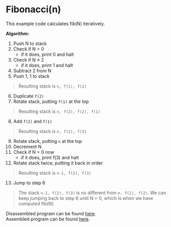 <!-- markdownlint-disable -->
# Fibonacci(n)

This example code calculates fib(N) iteratively.

**Algorithm:**

1. Push N to stack
2. Check if N = 0
    - if it does, print 0 and halt
3. Check if N ≤ 2
    - if it does, print 1 and halt
4. Subtract 2 from N
5. Push 1, 1 to stack

> Resulting stack is `n, f(1), f(2)`

6. Duplicate `f(2)`
7. Rotate stack, putting `f(1)` at the top

> Resulting stack is `n, f(2), f(2), f(1)`

8. Add `f(2)` and `f(1)`

> Resulting stack is `n, f(2), f(3)`

9. Rotate stack, putting `n` at the top
10. Decrement N
11. Check if N = 0 now
    - if it does, print f(3) and halt
12. Rotate stack twice, putting it back in order

> Resulting stack is `n-1, f(2), f(3)`

13. Jump to step 6

> The stack `n-1, f(2), f(3)` is no different from `n, f(1), f(2)`. We can keep jumping back to step 6 until N = 0, which is when we have computed fib(N).

Disassembled program can be found [here](./code.sasm).  
Assembled program can be found [here](./bin).
